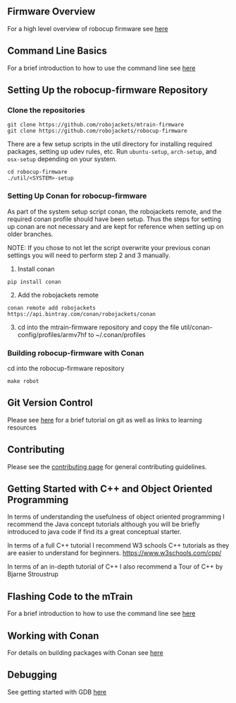 ## Firmware Overview
For a high level overview of robocup firmware see [here](Firmware.md)


## Command Line Basics
For a brief introduction to how to use the command line see [here](CommandLineBasics.md)


## Setting Up the robocup-firmware Repository
### Clone the repositories
```
git clone https://github.com/robojackets/mtrain-firmware
git clone https://github.com/robojackets/robocup-firmware
```

There are a few setup scripts in the util directory for installing required packages, setting up udev rules, etc.  Run `ubuntu-setup`, `arch-setup`, and `osx-setup` depending on your system.
```
cd robocup-firmware
./util/<SYSTEM>-setup
```


### Setting Up Conan for robocup-firmware
As part of the system setup script conan, the robojackets remote, and the required conan profile should have been setup.
Thus the steps for setting up conan are not necessary and are kept for reference when setting up on older branches.

NOTE: If you chose to not let the script overwrite your previous conan settings you will need to perform step 2 and 3 manually.

1) Install conan
```
pip install conan
```

2) Add the robojackets remote
```
conan remote add robojackets https://api.bintray.com/conan/robojackets/conan
```

3) cd into the mtrain-firmware repository and copy the file util/conan-config/profiles/armv7hf to ~/.conan/profiles

### Building robocup-firmware with Conan
cd into the robocup-firmware repository
```
make robot
```


## Git Version Control
Please see [here](doc/Git.md) for a brief tutorial on git as well as links to learning resources


## Contributing
Please see the [contributing page](doc/Contributing.md) for general contributing guidelines.


## Getting Started with C++ and Object Oriented Programming
In terms of understanding the usefulness of object oriented programming I recommend the Java concept tutorials although you will be briefly introduced to java code if find its a great conceptual starter.

In terms of a full C++ tutorial I recommend W3 schools C++ tutorials as they are easier to understand for beginners.
https://www.w3schools.com/cpp/

In terms of an in-depth tutorial of C++ I also recommend a Tour of C++ by Bjarne Stroustrup


## Flashing Code to the mTrain
For a brief introduction to how to use the command line see [here](FlashingMtrain.md)


## Working with Conan
For details on building packages with Conan see [here](Conan.md)


## Debugging
See getting started with GDB [here](GDB.md)
